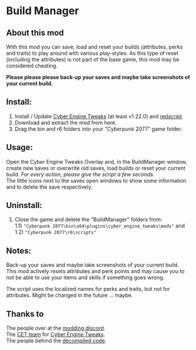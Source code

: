 # Build Manager
## About this mod

With this mod you can save, load and reset your builds (attributes, perks and traits) to play around with various play-styles.
As this type of reset (including the attributes) is not part of the base game, this mod may be considered cheating.

**Please please please back-up your saves and maybe take screenshots of your current build.**

## Install:
1) Install / Update [Cyber Engine Tweaks](https://www.nexusmods.com/cyberpunk2077/mods/107) (at least v1.22.0) and [redscript](https://www.nexusmods.com/cyberpunk2077/mods/1511).
2) Download and extract the mod from here.
3) Drag the bin and r6 folders into your "Cyberpunk 2077" game folder.

## Usage:
Open the Cyber Engine Tweaks Overlay and, in the BuildManager window, create new saves or overwrite old saves, load builds or reset your current build. *For every action, please give the script a few seconds.*  
The little icons next to the saves open windows to show some information and to delete the save respectively.

## Uninstall:
1) Close the game and delete the "BuildManager" folders from:  
1.1)  `"Cyberpunk 2077\bin\x64\plugins\cyber_engine_tweaks\mods"` and
1.2) `"Cyberpunk 2077\r6\scripts"`

## Notes:
Back-up your saves and maybe take screenshots of your current build.   
This mod actively resets attributes and perk points and may cause you to not be able to use your items and skills if something goes wrong.

The script uses the localized names for perks and traits, but not for attributes. Might be changed in the future ... maybe.

## Thanks to
The people over at the [modding discord](https://discord.gg/Epkq79kd96).  
The [CET team](https://github.com/yamashi/CyberEngineTweaks/graphs/contributors) for [Cyber Engine Tweaks](https://github.com/yamashi/CyberEngineTweaks).  
The people behind the [decompiled code](https://codeberg.org/adamsmasher/cyberpunk).